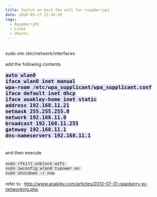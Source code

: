 ```yaml
---
title: Switch on back the wifi for raspberrypi
date: 2020-05-17 22:34:29
tags:
  - RaspberryPI
  - Linux
  - Ubuntu
---
```


<br />
sudo vim /etc/network/interfaces<br />
<br />
add the following contents<br />
<br />
<span style="background-color: #e0e0ff; font-family: monospace; font-size: 16px; font-weight: 700;">auto wlan0</span><br />
<span style="background-color: #e0e0ff; font-family: monospace; font-size: 16px; font-weight: 700;">iface wlan0 inet manual</span><br />
<span style="background-color: #e0e0ff; font-family: monospace; font-size: 16px; font-weight: 700;">wpa-roam /etc/wpa_supplicant/wpa_supplicant.conf</span><br />
<span style="background-color: #e0e0ff; font-family: monospace; font-size: 16px; font-weight: 700;">iface default inet dhcp</span><br />
<span style="background-color: #e0e0ff; font-family: monospace; font-size: 16px; font-weight: 700;">iface aoakley-home inet static</span><br />
<span style="background-color: #e0e0ff; font-family: monospace; font-size: 16px; font-weight: 700;">address 192.168.11.21</span><br />
<span style="background-color: #e0e0ff; font-family: monospace; font-size: 16px; font-weight: 700;">netmask 255.255.255.0</span><br />
<span style="background-color: #e0e0ff; font-family: monospace; font-size: 16px; font-weight: 700;">network 192.168.11.0</span><br />
<span style="background-color: #e0e0ff; font-family: monospace; font-size: 16px; font-weight: 700;">broadcast 192.168.11.255</span><br />
<span style="background-color: #e0e0ff; font-family: monospace; font-size: 16px; font-weight: 700;">gateway 192.168.11.1</span><br />
<span style="background-color: #e0e0ff; font-family: monospace; font-size: 16px; font-weight: 700;">dns-nameservers 192.168.11.1</span><br />
<span style="background-color: #e0e0ff; font-family: monospace; font-size: 16px; font-weight: 700;"><br /></span>
<br />
and then execute<br />
<span style="background-color: #e0e0ff; font-family: monospace; font-size: 16px; font-weight: 700;"><br /></span>
<span style="background-color: #e4e6e8; color: #242729; font-family: &quot;consolas&quot; , &quot;menlo&quot; , &quot;monaco&quot; , &quot;lucida console&quot; , &quot;liberation mono&quot; , &quot;dejavu sans mono&quot; , &quot;bitstream vera sans mono&quot; , &quot;courier new&quot; , monospace , sans-serif; font-size: 13px; white-space: pre-wrap;">sudo rfkill unblock wifi </span><br />
<span style="background-color: #e4e6e8; color: #242729; font-family: &quot;consolas&quot; , &quot;menlo&quot; , &quot;monaco&quot; , &quot;lucida console&quot; , &quot;liberation mono&quot; , &quot;dejavu sans mono&quot; , &quot;bitstream vera sans mono&quot; , &quot;courier new&quot; , monospace , sans-serif; font-size: 13px; white-space: pre-wrap;">sudo iwconfig wlan0 txpower on </span><br />
<span style="background-color: #e4e6e8; color: #242729; font-family: &quot;consolas&quot; , &quot;menlo&quot; , &quot;monaco&quot; , &quot;lucida console&quot; , &quot;liberation mono&quot; , &quot;dejavu sans mono&quot; , &quot;bitstream vera sans mono&quot; , &quot;courier new&quot; , monospace , sans-serif; font-size: 13px; white-space: pre-wrap;">sudo shutdown -r now</span><br />
<br />
refer to :&nbsp;<a href="http://www.aoakley.com/articles/2013-07-31-raspberry-pi-networking.php">http://www.aoakley.com/articles/2013-07-31-raspberry-pi-networking.php</a><br />
<span style="background-color: #e4e6e8; color: #242729; font-family: &quot;consolas&quot; , &quot;menlo&quot; , &quot;monaco&quot; , &quot;lucida console&quot; , &quot;liberation mono&quot; , &quot;dejavu sans mono&quot; , &quot;bitstream vera sans mono&quot; , &quot;courier new&quot; , monospace , sans-serif; font-size: 13px; white-space: pre-wrap;"><br /></span>

